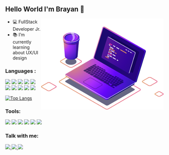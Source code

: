 <!--
**BrayanAndrade/BrayanAndrade** is a ✨ _special_ ✨ repository because its `README.md` (this file) appears on your GitHub profile.
Here are some ideas to get you started:
- 🔭 I’m currently working on ...
- 🌱 I’m currently learning ...
- 👯 I’m looking to collaborate on ...
- 🤔 I’m looking for help with ...
- 💬 Ask me about ...
- 📫 How to reach me: ...
- 😄 Pronouns: ...
- ⚡ Fun fact: ...
-->

## Hello World I'm Brayan 👋

<img align="right" src="https://raw.githubusercontent.com/BrayanAndrade/BrayanAndrade/main/computer-illustration.png" width="390"/>


- 💻 FullStack Developer Jr.
- 📚 I’m currently learning about UX/UI design


### Languages :



<img src="https://img.shields.io/badge/HTML5-141321?style=flat-square&logo=html5&logoColor=white" />  <img src="https://img.shields.io/badge/CSS3-141321?style=flat-square&logo=css3&logoColor=fd418d" /> 
<img src="https://img.shields.io/badge/JavaScript-141321?style=flat-square&logo=javascript&logoColor=fd418d" />  <img src="https://img.shields.io/badge/PHP-141321?style=flat-square&logo=php&logoColor=fd418d" /> 
<img src="https://img.shields.io/badge/Python-141321?style=flat-square&logo=python&logoColor=fd418d" /> 
<img src="https://img.shields.io/badge/Node.js-141321?style=flat-square&logo=node.js&logoColor=fd418d" /> 
<img src="https://img.shields.io/badge/MySQL-141321?style=flat-square&logo=mysql&logoColor=fd418d" />
<img src="https://img.shields.io/badge/MongoDB-141321?style=flat-square&logo=mongodb&logoColor=fd418d" />
<img src="https://img.shields.io/badge/React-141321?style=flat-square&logo=react&logoColor=fd418d" /> 
<img src="https://img.shields.io/badge/React_Native-141321?style=flat-square&logo=react&logoColor=fd418d" /> 
<!-- <img src="https://img.shields.io/badge/Redux-593D88?style=flat-square&logo=redux&logoColor=white" />
<img src="https://img.shields.io/badge/React_Router-CA4245?style=flat-square&logo=react-router&logoColor=white" />
<img src="https://img.shields.io/badge/jQuery-0769AD?style=flat-square&logo=jquery&logoColor=white" />
<img src="https://img.shields.io/badge/Flask-000000?style=flat-square&logo=flask&logoColor=white" />
<img src="https://img.shields.io/badge/Flutter-02569B?style=flat-square&logo=flutter&logoColor=white" />
<img src="https://img.shields.io/badge/next.js-000000?style=flat-square&logo=next.js&logoColor=white"/>
<img src="https://img.shields.io/badge/Express.js-404D59?style=flat-square&logo=express&logoColor=white" /> 
<img src="https://img.shields.io/badge/TypeScript-007ACC?style=flat-square&logo=typescript&logoColor=white" /> 
<img src="https://img.shields.io/badge/npm-CB3837?style=flat-square&logo=npm&logoColor=white"/>  <img src="https://img.shields.io/badge/Yarn-2C8EBB?style=flat-square&logo=yarn&logoColor=white"/> 
<img src="https://img.shields.io/badge/Bootstrap-563D7C?style=flat-square&logo=bootstrap&logoColor=white" /> 
<img src="https://img.shields.io/badge/Tailwind_CSS-38B2AC?style=flat-square&logo=tailwind-css&logoColor=white" /> 
<img src="https://img.shields.io/badge/styled--components-DB7093?style=flat-square&logo=styled-components&logoColor=white" />
<img src="https://img.shields.io/badge/Material--UI-0081CB?style=flat-square&logo=material-ui&logoColor=white" /> -->

[![Top Langs](https://github-readme-stats.vercel.app/api/top-langs/?username=brayanandrade&layout=compact&theme=radical)](https://github.com/anuraghazra/github-readme-stats)

### Tools:
<img src="https://img.shields.io/badge/Visual_Studio_Code-0078D4?style=flat-square&logo=visual%20studio%20code&logoColor=white" /> <img src="https://img.shields.io/badge/Git-F05032?style=flat-square&logo=git&logoColor=white" />
<img src="https://img.shields.io/badge/Adobe Photoshop-0078D4?style=flat-square&logo=adobe-photoshop&logoColor=white" />
<img src="https://img.shields.io/badge/Adobe illustrator-FEAA2D?style=flat-square&logo=adobe-illustrator&logoColor=white" />
<img src="https://img.shields.io/badge/Adobe XD-9146FF?style=flat-square&logo=adobe-xd&logoColor=white" />
<img src="https://img.shields.io/badge/Figma-845CFF?style=flat-square&logo=figma&logoColor=white" />








### Talk with me:

<a href="https://api.whatsapp.com/send?phone=555521990544972&text=Ol%C3%A1" alt="WhatsApp">
<img src="https://img.shields.io/badge/WhatsApp-25D366?style=flat-square&logo=whatsapp&logoColor=white" />  
<a href="mailto:br4yanbr@gmail.com" alt="Gmail">
<img src="https://img.shields.io/badge/Gmail-D14836?style=flat-square&logo=gmail&logoColor=white" />

<a href="https://www.linkedin.com/in/brayanandrade/" alt="Linkedin">
<img src="https://img.shields.io/badge/LinkedIn-0077B5?style=flat-square&logo=linkedin&logoColor=white"  /> 








<!-- [<img  src='https://cdn.jsdelivr.net/npm/simple-icons@3.0.1/icons/whatsapp.svg' alt='Whatsapp' height='40'>](https://api.whatsapp.com/send?phone=555521990544972&text=Ol%C3%A1) 
[<img  src='https://cdn.jsdelivr.net/npm/simple-icons@3.0.1/icons/linkedin.svg' alt='linkedin' height='40'>](https://www.linkedin.com/in/https://www.linkedin.com/in/brayanandrade/) -->
















